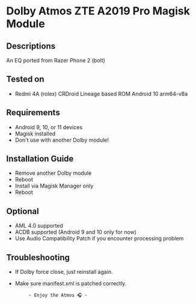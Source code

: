 # Dolby Atmos ZTE A2019 Pro Magisk Module

## Descriptions
An EQ ported from Razer Phone 2 (bolt)

## Tested on
- Redmi 4A (rolex) CRDroid Lineage based ROM Android 10 arm64-v8a

## Requirements
- Android 9, 10, or 11 devices
- Magisk installed
- Don't use with another Dolby module!

## Installation Guide
- Remove another Dolby module
- Reboot
- Install via Magisk Manager only
- Reboot

## Optional
- AML 4.0 supported
- ACDB supported (Android 9 and 10 only for now)
- Use Audio Compatibility Patch if you encounter processing problem

## Troubleshooting
- If Dolby force close, just reinstall again.
- Make sure manifest.xml is patched correctly.


           - Enjoy the Atmos 🎧 -
